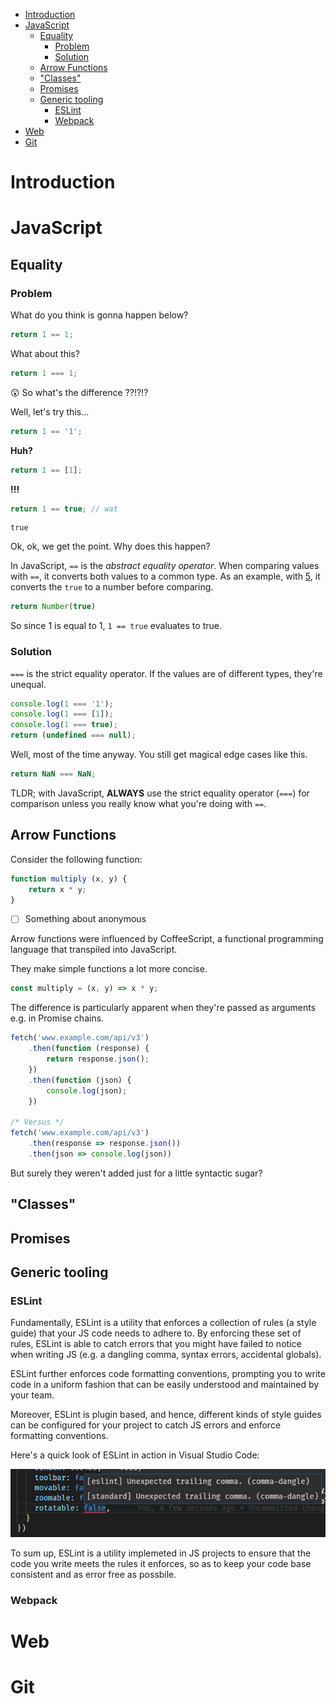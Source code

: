 - [Introduction](#sec-1)
- [JavaScript](#sec-2)
  - [Equality](#sec-2-1)
    - [Problem](#sec-2-1-1)
    - [Solution](#sec-2-1-2)
  - [Arrow Functions](#sec-2-2)
  - ["Classes"](#sec-2-3)
  - [Promises](#sec-2-4)
  - [Generic tooling](#sec-2-5)
    - [ESLint](#sec-2-5-1)
    - [Webpack](#sec-2-5-2)
- [Web](#sec-3)
- [Git](#sec-4)


# Introduction<a id="sec-1"></a>

# JavaScript<a id="sec-2"></a>

## Equality<a id="sec-2-1"></a>

### Problem<a id="sec-2-1-1"></a>

What do you think is gonna happen below?

```js
return 1 == 1;
```

What about this?

```js
return 1 === 1;
```

😲 So what's the difference ??!?!?

Well, let's try this&#x2026;

```js
return 1 == '1';
```

**Huh?**

```js
return 1 == [1];
```

**!!!**

```js
return 1 == true; // wat
```

    true

Ok, ok, we get the point. Why does this happen?

In JavaScript, `==` is the *abstract equality operator*. When comparing values
with `==`, it converts both values to a common type. As an example, with
[5](#org793ab51), it converts the `true` to a number before comparing.

```js
return Number(true)
```

So since 1 is equal to 1, `1 == true` evaluates to true.

### Solution<a id="sec-2-1-2"></a>

`===` is the strict equality operator. If the values are of different types, they're unequal.

```js
console.log(1 === '1');
console.log(1 === [1]);
console.log(1 === true);
return (undefined === null);
```

Well, most of the time anyway. You still get magical edge cases like this.

```js
return NaN === NaN;
```

TLDR; with JavaScript, **ALWAYS** use the strict equality operator (`===`) for
comparison unless you really know what you're doing with `==`.

## Arrow Functions<a id="sec-2-2"></a>

Consider the following function:

```js
function multiply (x, y) {
    return x * y;
}
```

-   [ ] Something about anonymous

Arrow functions were influenced by CoffeeScript, a functional programming language that transpiled into JavaScript.

They make simple functions a lot more concise.

```js
const multiply = (x, y) => x * y;
```

The difference is particularly apparent when they're passed as arguments e.g. in Promise chains.

```js
fetch('www.example.com/api/v3')
    .then(function (response) {
        return response.json();
    })
    .then(function (json) {
        console.log(json);
    })

/* Versus */
fetch('www.example.com/api/v3')
    .then(response => response.json())
    .then(json => console.log(json))
```

But surely they weren't added just for a little syntactic sugar?

## "Classes"<a id="sec-2-3"></a>

## Promises<a id="sec-2-4"></a>

## Generic tooling<a id="sec-2-5"></a>

### ESLint<a id="sec-2-5-1"></a>

Fundamentally, ESLint is a utility that enforces a collection of rules (a style
guide) that your JS code needs to adhere to. By enforcing these set of rules,
ESLint is able to catch errors that you might have failed to notice when writing
JS (e.g. a dangling comma, syntax errors, accidental globals).

ESLint further enforces code formatting conventions, prompting you to write code
in a uniform fashion that can be easily understood and maintained by your team.

Moreover, ESLint is plugin based, and hence, different kinds of style guides can
be configured for your project to catch JS errors and enforce formatting
conventions.

Here's a quick look of ESLint in action in Visual Studio Code:

![alt text](images/eslint-in-action.png "ESLint catches an unexpected trailing comma")

To sum up, ESLint is a utility implemeted in JS projects to ensure that the code
you write meets the rules it enforces, so as to keep your code base consistent
and as error free as possbile.

### Webpack<a id="sec-2-5-2"></a>

# Web<a id="sec-3"></a>

# Git<a id="sec-4"></a>
